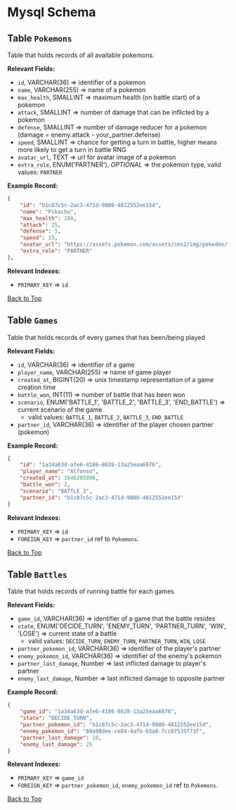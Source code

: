 # Mysql Schema

## Table `Pokemons`

Table that holds records of all available pokemons.

**Relevant Fields:**

- `id`, VARCHAR(36) => identifier of a pokemon
- `name`, VARCHAR(255) => name of a pokemon
- `max_health`, SMALLINT => maximum health (on battle start) of a pokemon
- `attack`, SMALLINT => number of damage that can be inflicted by a pokemon
- `defense`, SMALLINT => number of damage reducer for a pokemon (damage = enemy.attack - your_partner.defense)
- `speed`, SMALLINT => chance for getting a turn in battle, higher means more likely to get a turn in battle RNG
- `avatar_url`, TEXT => url for avatar image of a pokemon
- `extra_role`, ENUM('PARTNER'), *OPTIONAL* => the pokemon type, valid values: `PARTNER`

**Example Record:**

```json
{
    "id": "b1c87c5c-2ac3-471d-9880-4812552ee15d",
    "name": "Pikachu",
    "max_health": 100,
    "attack": 25,
    "defense": 5,
    "speed": 15,
    "avatar_url": "https://assets.pokemon.com/assets/cms2/img/pokedex/full/025.png",
    "extra_role": "PARTNER"
},
```

**Relevant Indexes:**

- `PRIMARY_KEY` => `id`

[Back to Top](#mysql-schema)

## Table `Games`

Table that holds records of every games that has been/being played

**Relevant Fields:**

- `id`, VARCHAR(36) => identifier of a game
- `player_name`, VARCHAR(255) => name of game player
- `created_at`, BIGINT(20) => unix timestamp representation of a game creation time
- `battle_won`, INT(11) => number of battle that has been won
- `scenario`, ENUM('BATTLE_1', 'BATTLE_2', 'BATTLE_3', 'END_BATTLE') => current scenario of the game
  - valid values: `BATTLE_1`, `BATTLE_2`, `BATTLE_3`, `END_BATTLE`
- `partner_id`, VARCHAR(36) => identifier of the player chosen partner (pokemon)

**Example Record:**

```json
{
    "id": "1a34a63d-afe6-4186-8628-13a25eaa6076",
    "player_name": "Alfonso",
    "created_at": 1646205996,
    "battle_won": 2,
    "scenario": "BATTLE_3",
    "partner_id": "b1c87c5c-2ac3-471d-9880-4812552ee15d"
}
```

**Relevant Indexes:**

- `PRIMARY_KEY` => `id`
- `FOREIGN_KEY` => `partner_id` ref to `Pokemons`.

[Back to Top](#mysql-schema)

## Table `Battles`

Table that holds records of running battle for each games

**Relevant Fields:**

- `game_id`, VARCHAR(36) => identifier of a game that the battle resides
- `state`, ENUM('DECIDE_TURN', 'ENEMY_TURN', 'PARTNER_TURN', 'WIN', 'LOSE') => current state of a battle
  - valid values: `DECIDE_TURN`, `ENEMY_TURN`, `PARTNER_TURN`, `WIN`, `LOSE`
- `partner_pokemon_id`, VARCHAR(36) => identifier of the player's partner
- `enemy_pokemon_id`, VARCHAR(36) => identifier of the enemy's pokemon
- `partner_last_damage`, Number => last inflicted damage to player's partner
- `enemy_last_damage`, Number => last inflicted damage to opposite partner

**Example Record:**

```json
{
    "game_id": "1a34a63d-afe6-4186-8628-13a25eaa6076",
    "state": "DECIDE_TURN",
    "partner_pokemon_id": "b1c87c5c-2ac3-471d-9880-4812552ee15d",
    "enemy_pokemon_id": "88a98dee-ce84-4afb-b5a8-7cc07535f73f",
    "partner_last_damage": 10,
    "enemy_last_damage": 25
}
```

**Relevant Indexes:**

- `PRIMARY_KEY` => `game_id`
- `FOREIGN_KEY` => `partner_pokemon_id`, `enemy_pokemon_id` ref to `Pokemons`.

[Back to Top](#mysql-schema)
